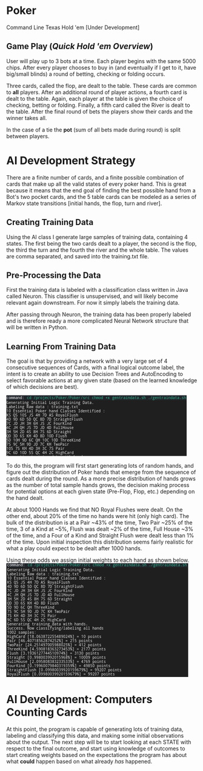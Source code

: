 # Poker
Command Line Texas Hold 'em  [Under Development]

## Game Play (*Quick Hold 'em Overview*)
User will play up to 3 bots at a time. Each player begins with the same 5000
chips. After every player chooses to buy in (and eventually if I get to it,
have big/small blinds) a round of betting, checking or folding occurs. 

Three cards, called the flop, are dealt to the table. These cards are common
to **all** players. After an additional round of player actions, a fourth 
card is dealt to the table. Again, each player at the table is given the choice
of checking, betting or folding. Finally, a fifth card called the River is 
dealt to the table. After the final round of bets the players show their cards
and the winner takes all. 

In the case of a tie the **pot** (sum of all bets made during round) is split
between players. 


# AI Development Strategy 
There are a finite number of cards, and a finite possible combination of cards
that make up all the valid states of every poker hand. This is great because
it means that the end goal of finding the best possible hand from a Bot's two
pocket cards, and the 5 table cards can be modeled as a series of Markov state
transitions [initial hands, the flop, turn and river].  

## Creating Training Data 
Using the AI class I generate large samples of training data, containing 4 states.
The first being the two cards dealt to a player, the second is the flop, the third 
the turn and the fourth the river and the whole table. The values are comma separated,
and saved into the training.txt file. 

## Pre-Processing the Data
First the training data is labeled with a classification class written in Java 
called Neuron. This classifier is unsupervised, and will likely become relevant
again downstream. For now it simply labels the training data. 

After passing through Neuron, the training data has been properly labeled and is
therefore ready a more complicated Neural Network structure that will be written 
in Python.

## Learning From Training Data
The goal is that by providing a network with a very large set of 4 consecutive 
sequences of Cards, with a final logical outcome label, the intent is to create
an ability to use Decision Trees and AutoEncoding to select favorable actions 
at any given state (based on the learned knowledge of which decisions are best). 

![Example Output](https://raw.githubusercontent.com/TylersDurden/Poker/master/ExHands.png)

To do this, the program will first start generating lots of random hands, and
figure out the distribution of Poker hands that emerge from the sequence of 
cards dealt during the round. As a more precise distribution of hands grows as
the number of total sample hands grows, the decision making process for potential
options at each given state (Pre-Flop, Flop, etc.) depending on the hand dealt. 

At about 1000 Hands we find that NO Royal Flushes were dealt. On the other end, about
20% of the time no hands were hit (only high card). The bulk of the distribution is
at a Pair ~43% of the time, Two Pair ~25% of the time, 3 of a Kind at ~5%, Flush was
dealt ~2% of the time, Full House ~3% of the time, and a Four of a Kind and Straight 
Flush were dealt less than 1% of the time. Upon initial inspection this distribution
seems fairly realistic for what a play could expect to be dealt after 1000 hands. 

Using these odds we assign initial weights to each hand as shown below. 
![Example Scores](https://raw.githubusercontent.com/TylersDurden/Poker/master/exout1.png)

# AI Development: Computers Counting Cards
At this point, the program is capable of generating lots of training data, labeling
and classifying this data, and making some initial observations about the output. The
next step will be to start looking at each STATE with respect to the final outcome, and
start using knowledge of outcomes to start creating weights based on the expectations 
the program has about what **could** happen based on what already *has* happened. 
